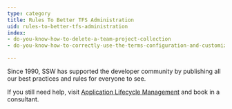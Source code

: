 ```yaml
---
type: category
title: Rules To Better TFS Administration
uid: rules-to-better-tfs-administration
index:
- do-you-know-how-to-delete-a-team-project-collection
- do-you-know-how-to-correctly-use-the-terms-configuration-and-customization-in-the-tfs-context

---
```

​Since 1990, SSW has supported the developer community by publishing all our best practices and rules for everyone to see.

If you still need help, visit [Application Lifecycle Management](http&#58;//www.ssw.com.au/ssw/Consulting/ALM.aspx) [​](http&#58;//www.ssw.com.au/ssw/Consulting/Default.aspx)and book in a consultant.

